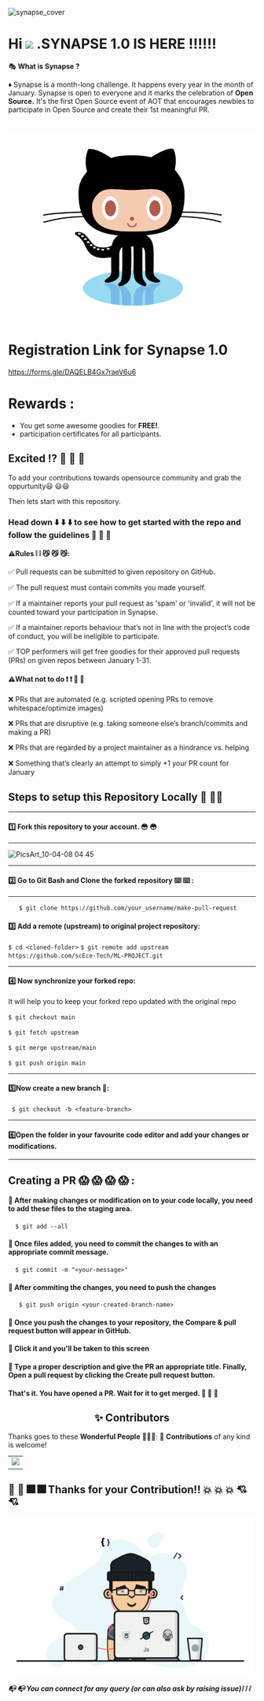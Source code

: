 
![synapse_cover](https://user-images.githubusercontent.com/82677314/209576740-fa1707e7-1242-4115-b1f0-86e0e965db9c.png)


# Hi <img src="https://raw.githubusercontent.com/MartinHeinz/MartinHeinz/master/wave.gif" width="30px"> .SYNAPSE 1.0 IS HERE :bangbang::bangbang::bangbang:

:performing_arts: **What is Synapse ?**

:diamonds: Synapse is a month-long challenge. It happens every year in the month of January.
Synapse is open to everyone and it marks the celebration of **Open Source.** It's the first Open Source event of AOT that encourages newbies to participate in Open Source and create their 1st meaningful PR.
  
  <h1 align="center"><img src='https://github.com/Priyadarshan2000/Awesome-Python-Scripts/blob/main/picture/octocat-wave-dribbble.gif'></h1>
  
# Registration Link for Synapse 1.0
https://forms.gle/DAQELB4Gx7raeV6u6

# Rewards :

- You get some awesome goodies for **FREE!**.
- participation certificates for all participants.



## Excited :interrobang: :star_struck: :star_struck: :star_struck:  

To add your contributions towards opensource community and grab the oppurtunity:smiley: :smiley::smiley: 

Then lets start with this repository.


### Head down :arrow_down: :arrow_down: :arrow_down: to see how to get started with the repo and follow the guidelines :dart: :dart: :dart:


 



#### ⚠️Rules :grey_exclamation: :grey_exclamation: :smirk_cat: :smirk_cat: :smirk_cat::

✅ Pull requests can be submitted to given repository on GitHub.

✅ The pull request must contain commits you made yourself.

✅ If a maintainer reports your pull request as 'spam' or 'invalid', it will not be counted toward your participation in Synapse.

✅ If a maintainer reports behaviour that’s not in line with the project’s code of conduct, you will be ineligible to participate.

✅ TOP performers will get free goodies for their approved pull requests (PRs) on given repos between January 1-31.

#### ⚠️What not to do :exclamation: :exclamation: :triumph: :triumph:

❌ PRs that are automated (e.g. scripted opening PRs to remove whitespace/optimize images)

❌ PRs that are disruptive (e.g. taking someone else’s branch/commits and making a PR)

❌ PRs that are regarded by a project maintainer as a hindrance vs. helping

❌ Something that’s clearly an attempt to simply +1 your PR count for January
 

## Steps to setup this Repository Locally :monocle_face: :monocle_face::monocle_face:
******


 #### :one: Fork this repository to your account. :flushed: :flushed:
  ******

![PicsArt_10-04-08 04 45](https://user-images.githubusercontent.com/64744084/95018364-e7d2df00-067c-11eb-9989-5ed586adb11b.jpg)
******
 #### :two: Go to Git Bash and Clone the forked repository ⌨️ ⌨️ : 
  *****
       
  

```
   $ git clone https://github.com/your_username/make-pull-request
```

#### :three: Add a remote (upstream) to original project repository:



``$ cd <cloned-folder>`` 
``$ git remote add upstream https://github.com/scEce-Tech/ML-PROJECT.git ``
******

#### 4️⃣ Now synchronize your forked repo:
 
 It will help you to keep your forked repo updated with the original repo
 
 ``$ git checkout main`` 
 
 ``$ git fetch upstream`` 
 
 ``$ git merge upstream/main`` 
 
 ``$ git push origin main``
 ******
 #### 5️⃣Now create a new branch :thread::

 `` $ git checkout -b <feature-branch>``
******
#### 6️⃣Open the folder in your favourite code editor and add your changes or modifications.
 ******
## Creating a PR :scream: :scream: :scream: :scream: :
 
 #### :small_red_triangle: After making changes or modification on to your code locally, you need to add these files to the staging area.
```
  $ git add --all
```
 #### :small_red_triangle: Once files added, you need to commit the changes to with an appropriate commit message.
```
  $ git commit -m "<your-message>"
```
#### :small_red_triangle: After commiting the changes, you need to push the changes
```
   $ git push origin <your-created-branch-name>
```
#### :small_red_triangle: Once you push the changes to your repository, the Compare & pull request button will appear in GitHub.

#### :small_red_triangle: Click it and you'll be taken to this screen

#### :small_red_triangle: Type a proper description and give the PR an appropriate title. Finally, Open a pull request by clicking the Create pull request button.

####  That's it. You have opened a PR. Wait for it to get merged. :partying_face: :partying_face: :partying_face:
<h2 align=center> ✨ Contributors </h2>

Thanks goes to these **Wonderful People** 👨🏻‍💻:      🚀 **Contributions** of any kind is welcome! 

<table>
	<tr>
		<td>
			<a href="https://github.com/scEce-Tech/ML-PROJECT/graphs/contributors">
  <img src="https://contrib.rocks/image?repo=scEce-Tech/ML-PROJECT" />
</a>
		</td>
	</tr>
</table>


## :confetti_ball: :confetti_ball: :fireworks: :fireworks: Thanks for  your  Contribution!! :collision: :collision: :collision: :cupid: :cupid:
<img align="center" alt="GIF" src="https://github.com/Priyadarshan2000/Awesome-Python-Scripts/blob/main/picture/1_IRGHmiGsa16stedQvIaZfw.gif" width="500" height="320" />

##### :mailbox_with_no_mail: :mailbox_with_no_mail: You can connect for any query (or can also ask by raising issue):grey_exclamation: :grey_exclamation: :grey_exclamation:
